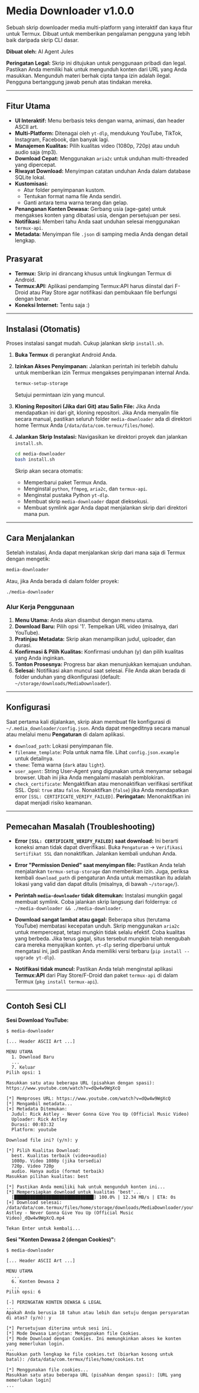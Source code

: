 # Media Downloader v1.0.0

Sebuah skrip downloader media multi-platform yang interaktif dan kaya fitur untuk Termux. Dibuat untuk memberikan pengalaman pengguna yang lebih baik daripada skrip CLI dasar.

**Dibuat oleh:** AI Agent Jules

**Peringatan Legal:** Skrip ini ditujukan untuk penggunaan pribadi dan legal. Pastikan Anda memiliki hak untuk mengunduh konten dari URL yang Anda masukkan. Mengunduh materi berhak cipta tanpa izin adalah ilegal. Pengguna bertanggung jawab penuh atas tindakan mereka.

---

## Fitur Utama

- **UI Interaktif:** Menu berbasis teks dengan warna, animasi, dan header ASCII art.
- **Multi-Platform:** Ditenagai oleh `yt-dlp`, mendukung YouTube, TikTok, Instagram, Facebook, dan banyak lagi.
- **Manajemen Kualitas:** Pilih kualitas video (1080p, 720p) atau unduh audio saja (mp3).
- **Download Cepat:** Menggunakan `aria2c` untuk unduhan multi-threaded yang dipercepat.
- **Riwayat Download:** Menyimpan catatan unduhan Anda dalam database SQLite lokal.
- **Kustomisasi:**
    - Atur folder penyimpanan kustom.
    - Tentukan format nama file Anda sendiri.
    - Ganti antara tema warna terang dan gelap.
- **Penanganan Konten Dewasa:** Gerbang usia (age-gate) untuk mengakses konten yang dibatasi usia, dengan persetujuan per sesi.
- **Notifikasi:** Memberi tahu Anda saat unduhan selesai menggunakan `termux-api`.
- **Metadata:** Menyimpan file `.json` di samping media Anda dengan detail lengkap.

## Prasyarat

- **Termux:** Skrip ini dirancang khusus untuk lingkungan Termux di Android.
- **Termux:API:** Aplikasi pendamping Termux:API harus diinstal dari F-Droid atau Play Store agar notifikasi dan pembukaan file berfungsi dengan benar.
- **Koneksi Internet:** Tentu saja :)

---

## Instalasi (Otomatis)

Proses instalasi sangat mudah. Cukup jalankan skrip `install.sh`.

1.  **Buka Termux** di perangkat Android Anda.

2.  **Izinkan Akses Penyimpanan:**
    Jalankan perintah ini terlebih dahulu untuk memberikan izin Termux mengakses penyimpanan internal Anda.
    ```bash
    termux-setup-storage
    ```
    Setujui permintaan izin yang muncul.

3.  **Kloning Repositori (Jika dari Git) atau Salin File:**
    Jika Anda mendapatkan ini dari git, kloning repositori. Jika Anda menyalin file secara manual, pastikan seluruh folder `media-downloader` ada di direktori home Termux Anda (`/data/data/com.termux/files/home`).

4.  **Jalankan Skrip Instalasi:**
    Navigasikan ke direktori proyek dan jalankan `install.sh`.
    ```bash
    cd media-downloader
    bash install.sh
    ```
    Skrip akan secara otomatis:
    - Memperbarui paket Termux Anda.
    - Menginstal `python`, `ffmpeg`, `aria2c`, dan `termux-api`.
    - Menginstal pustaka Python `yt-dlp`.
    - Membuat skrip `media-downloader` dapat dieksekusi.
    - Membuat symlink agar Anda dapat menjalankan skrip dari direktori mana pun.

---

## Cara Menjalankan

Setelah instalasi, Anda dapat menjalankan skrip dari mana saja di Termux dengan mengetik:
```bash
media-downloader
```
Atau, jika Anda berada di dalam folder proyek:
```bash
./media-downloader
```

### Alur Kerja Penggunaan

1.  **Menu Utama:** Anda akan disambut dengan menu utama.
2.  **Download Baru:** Pilih opsi '1'. Tempelkan URL video (misalnya, dari YouTube).
3.  **Pratinjau Metadata:** Skrip akan menampilkan judul, uploader, dan durasi.
4.  **Konfirmasi & Pilih Kualitas:** Konfirmasi unduhan (y) dan pilih kualitas yang Anda inginkan.
5.  **Tonton Prosesnya:** Progress bar akan menunjukkan kemajuan unduhan.
6.  **Selesai:** Notifikasi akan muncul saat selesai. File Anda akan berada di folder unduhan yang dikonfigurasi (default: `~/storage/downloads/MediaDownloader`).

---

## Konfigurasi

Saat pertama kali dijalankan, skrip akan membuat file konfigurasi di `~/.media_downloader/config.json`. Anda dapat mengeditnya secara manual atau melalui menu **Pengaturan** di dalam aplikasi.

-   `download_path`: Lokasi penyimpanan file.
-   `filename_template`: Pola untuk nama file. Lihat `config.json.example` untuk detailnya.
-   `theme`: Tema warna (`dark` atau `light`).
-   `user_agent`: String User-Agent yang digunakan untuk menyamar sebagai browser. Ubah ini jika Anda mengalami masalah pemblokiran.
-   `check_certificate`: Mengaktifkan atau menonaktifkan verifikasi sertifikat SSL. Opsi: `true` atau `false`. Nonaktifkan (`false`) jika Anda mendapatkan error `[SSL: CERTIFICATE_VERIFY_FAILED]`. **Peringatan:** Menonaktifkan ini dapat menjadi risiko keamanan.

---

## Pemecahan Masalah (Troubleshooting)

-   **Error `[SSL: CERTIFICATE_VERIFY_FAILED]` saat download:**
    Ini berarti koneksi aman tidak dapat diverifikasi. Buka `Pengaturan` -> `Verifikasi Sertifikat SSL` dan nonaktifkan. Jalankan kembali unduhan Anda.

-   **Error "Permission Denied" saat menyimpan file:**
    Pastikan Anda telah menjalankan `termux-setup-storage` dan memberikan izin. Juga, periksa kembali `download_path` di pengaturan Anda untuk memastikan itu adalah lokasi yang valid dan dapat ditulis (misalnya, di bawah `~/storage/`).

-   **Perintah `media-downloader` tidak ditemukan:**
    Instalasi mungkin gagal membuat symlink. Coba jalankan skrip langsung dari foldernya: `cd ~/media-downloader && ./media-downloader`.

-   **Download sangat lambat atau gagal:**
    Beberapa situs (terutama YouTube) membatasi kecepatan unduh. Skrip menggunakan `aria2c` untuk mempercepat, tetapi mungkin tidak selalu efektif. Coba kualitas yang berbeda. Jika terus gagal, situs tersebut mungkin telah mengubah cara mereka menyajikan konten. `yt-dlp` sering diperbarui untuk mengatasi ini, jadi pastikan Anda memiliki versi terbaru (`pip install --upgrade yt-dlp`).

-   **Notifikasi tidak muncul:**
    Pastikan Anda telah menginstal aplikasi **Termux:API** dari Play Store/F-Droid dan paket `termux-api` di dalam Termux (`pkg install termux-api`).

---

## Contoh Sesi CLI

**Sesi Download YouTube:**
```
$ media-downloader

[... Header ASCII Art ...]

MENU UTAMA
  1. Download Baru
  ...
  7. Keluar
Pilih opsi: 1

Masukkan satu atau beberapa URL (pisahkan dengan spasi): https://www.youtube.com/watch?v=dQw4w9WgXcQ

[*] Memproses URL: https://www.youtube.com/watch?v=dQw4w9WgXcQ
[*] Mengambil metadata...
[+] Metadata Ditemukan:
  Judul: Rick Astley - Never Gonna Give You Up (Official Music Video)
  Uploader: Rick Astley
  Durasi: 00:03:32
  Platform: youtube

Download file ini? (y/n): y

[*] Pilih Kualitas Download:
  best. Kualitas terbaik (video+audio)
  1080p. Video 1080p (jika tersedia)
  720p. Video 720p
  audio. Hanya audio (format terbaik)
Masukkan pilihan kualitas: best

[*] Pastikan Anda memiliki hak untuk mengunduh konten ini...
[*] Mempersiapkan download untuk kualitas 'best'...
  [██████████████████████████████] 100.0% | 12.34 MB/s | ETA: 0s
[+] Download selesai: /data/data/com.termux/files/home/storage/downloads/MediaDownloader/youtube_Rick Astley - Never Gonna Give You Up (Official Music Video)_dQw4w9WgXcQ.mp4

Tekan Enter untuk kembali...
```

**Sesi "Konten Dewasa 2 (dengan Cookies)":**
```
$ media-downloader

[... Header ASCII Art ...]

MENU UTAMA
  ...
  6. Konten Dewasa 2
  ...
Pilih opsi: 6

[-] PERINGATAN KONTEN DEWASA & LEGAL
...
Apakah Anda berusia 18 tahun atau lebih dan setuju dengan persyaratan di atas? (y/n): y

[*] Persetujuan diterima untuk sesi ini.
[*] Mode Dewasa Lanjutan: Menggunakan file Cookies.
[*] Mode Download dengan Cookies. Ini memungkinkan akses ke konten yang memerlukan login.
...
Masukkan path lengkap ke file cookies.txt (biarkan kosong untuk batal): /data/data/com.termux/files/home/cookies.txt

[*] Menggunakan file cookies...
Masukkan satu atau beberapa URL (pisahkan dengan spasi): [URL yang memerlukan login]
...
```
